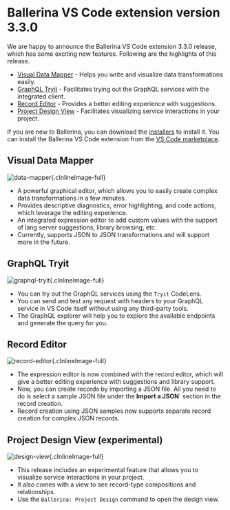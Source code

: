 # Ballerina VS Code extension version 3.3.0

We are happy to announce the Ballerina VS Code extension 3.3.0 release, which has some exciting new features. Following are the highlights of this release.

- [Visual Data Mapper](#data-mapper) - Helps you write and visualize data transformations easily.
- [GraphQL Tryit](#integrated-graphql-tryit) - Facilitates trying out the GraphQL services with the integrated client.
- [Record Editor](#record-editor) - Provides a better editing experience with suggestions. 
- [Project Design View](#record-editor) - Facilitates visualizing service interactions in your project.

If you are new to Ballerina, you can download the [installers](https://ballerina.io/downloads/) to install it. You can install the Ballerina VS Code extension from the [VS Code marketplace](https://marketplace.visualstudio.com/items?itemName=WSO2.ballerina).

## Visual Data Mapper

![data-mapper](../../img/release-notes/v-3.3.0/data-mapper.gif){.cInlineImage-full}

- A powerful graphical editor, which allows you to easily create complex data transformations in a few minutes.
- Provides descriptive diagnostics, error highlighting, and code actions, which leverage the editing experience.
- An integrated expression editor to add custom values with the support of lang server suggestions, library browsing, etc.
- Currently, supports JSON to JSON transformations and will support more in the future.

## GraphQL Tryit
![graphql-tryit](../../img/release-notes/v-3.3.0/graphql-tryit.gif){.cInlineImage-full}

- You can try out the GraphQL services using the `Tryit` CodeLens.
- You can send and test any request with headers to your GraphQL service in VS Code itself without using any third-party tools.
- The GraphQL explorer will help you to explore the available endpoints and generate the query for you.

## Record Editor
![record-editor](../../img/release-notes/v-3.3.0/record-editor.gif){.cInlineImage-full}

- The expression editor is now combined with the record editor, which will give a better editing experience with suggestions and library support.
- Now, you can create records by importing a JSON file. All you need to do is select a sample JSON file under the **Import a JSON**` section in the record creation.
- Record creation using JSON samples now supports separate record creation for complex JSON records. 

## Project Design View (experimental)
![design-view](../../img/release-notes/v-3.3.0/design-view.gif){.cInlineImage-full}

- This release includes an experimental feature that allows you to visualize service interactions in your project.
- It also comes with a view to see record-type compositions and relationships.
- Use the `Ballerina: Project Design` command to open the design view.
